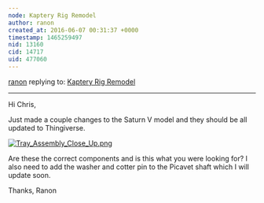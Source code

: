 ```yaml
---
node: Kaptery Rig Remodel
author: ranon
created_at: 2016-06-07 00:31:37 +0000
timestamp: 1465259497
nid: 13160
cid: 14717
uid: 477060
---
```




[ranon](../profile/ranon) replying to: [Kaptery Rig Remodel](../notes/ranon/06-03-2016/kaptery-rig-remodel)

----
Hi Chris,

Just made a couple changes to the Saturn V model and they should be all updated to Thingiverse. 

[![Tray_Assembly_Close_Up.png](//i.publiclab.org/system/images/photos/000/016/516/large/Tray_Assembly_Close_Up.png)](//i.publiclab.org/system/images/photos/000/016/516/original/Tray_Assembly_Close_Up.png)

Are these the correct components and is this what you were looking for? I also need to add the washer and cotter pin to the Picavet shaft which I will update soon.

Thanks,
Ranon